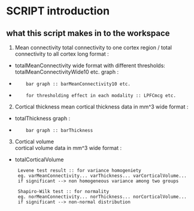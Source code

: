 SCRIPT introduction 
===================

what this script makes in to the workspace
------------------------------------------

1. Mean connectivity
   total connectivity to one cortex region / total connectivity to all cortex
   long format :
  * totalMeanConnectivity
   wide format with different thresholds: totalMeanConnectivityWide10 etc.
   graph :
  *         bar graph :: barMeanConnectivity10 etc.
  *         for thresholding effect in each modality :: LPFCmcg etc.

2. Cortical thickness
   mean cortical thickness data in mm^3
   wide format : 
  * totalThickness
   graph :
  *         bar graph :: barThickness

3. Cortical volume   
   cortical volume data in mm^3
   wide format : 
  * totalCorticalVolume

         Levene test result :: for variance homogeniety
         eg. varMeanConnectivity... varThickness... varCorticalVolume...
         if significant --> non homogeneous variance among two groups
        
         Shapiro-Wilk test :: for normality
         eg. norMeanConnectivity... norThickness... norCorticalVolume...
         if significant --> non-normal distribution


